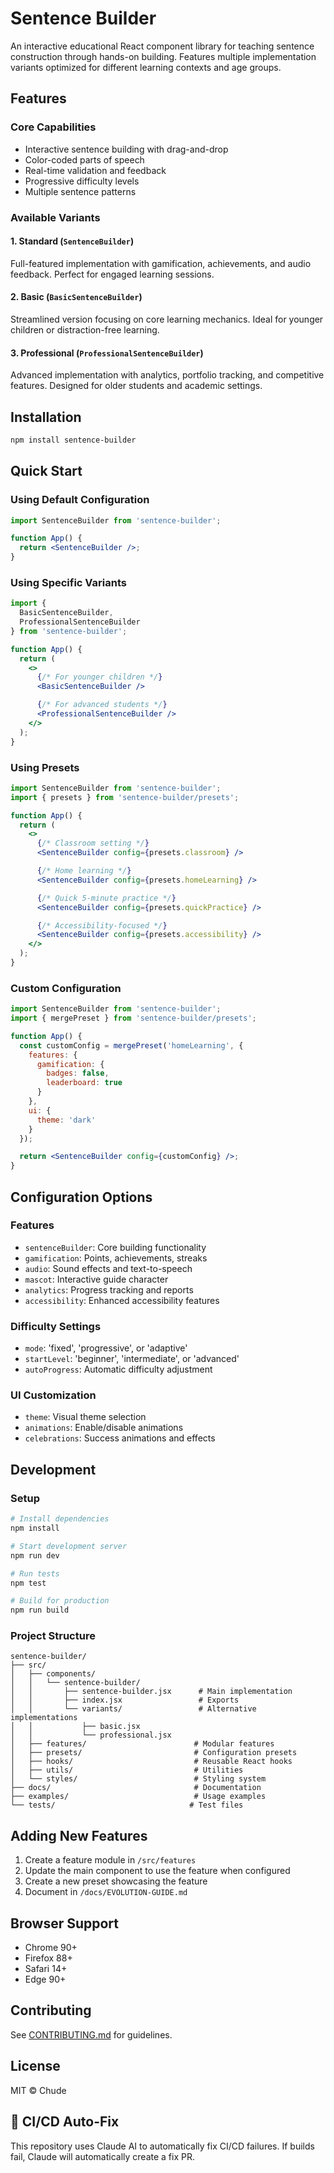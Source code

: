 # Sentence Builder

An interactive educational React component library for teaching sentence construction through hands-on building. Features multiple implementation variants optimized for different learning contexts and age groups.

## Features

### Core Capabilities
- Interactive sentence building with drag-and-drop
- Color-coded parts of speech
- Real-time validation and feedback
- Progressive difficulty levels
- Multiple sentence patterns

### Available Variants

#### 1. **Standard** (`SentenceBuilder`)
Full-featured implementation with gamification, achievements, and audio feedback. Perfect for engaged learning sessions.

#### 2. **Basic** (`BasicSentenceBuilder`)
Streamlined version focusing on core learning mechanics. Ideal for younger children or distraction-free learning.

#### 3. **Professional** (`ProfessionalSentenceBuilder`)
Advanced implementation with analytics, portfolio tracking, and competitive features. Designed for older students and academic settings.

## Installation

```bash
npm install sentence-builder
```

## Quick Start

### Using Default Configuration

```jsx
import SentenceBuilder from 'sentence-builder';

function App() {
  return <SentenceBuilder />;
}
```

### Using Specific Variants

```jsx
import {
  BasicSentenceBuilder,
  ProfessionalSentenceBuilder
} from 'sentence-builder';

function App() {
  return (
    <>
      {/* For younger children */}
      <BasicSentenceBuilder />

      {/* For advanced students */}
      <ProfessionalSentenceBuilder />
    </>
  );
}
```

### Using Presets

```jsx
import SentenceBuilder from 'sentence-builder';
import { presets } from 'sentence-builder/presets';

function App() {
  return (
    <>
      {/* Classroom setting */}
      <SentenceBuilder config={presets.classroom} />

      {/* Home learning */}
      <SentenceBuilder config={presets.homeLearning} />

      {/* Quick 5-minute practice */}
      <SentenceBuilder config={presets.quickPractice} />

      {/* Accessibility-focused */}
      <SentenceBuilder config={presets.accessibility} />
    </>
  );
}
```

### Custom Configuration

```jsx
import SentenceBuilder from 'sentence-builder';
import { mergePreset } from 'sentence-builder/presets';

function App() {
  const customConfig = mergePreset('homeLearning', {
    features: {
      gamification: {
        badges: false,
        leaderboard: true
      }
    },
    ui: {
      theme: 'dark'
    }
  });

  return <SentenceBuilder config={customConfig} />;
}
```

## Configuration Options

### Features
- `sentenceBuilder`: Core building functionality
- `gamification`: Points, achievements, streaks
- `audio`: Sound effects and text-to-speech
- `mascot`: Interactive guide character
- `analytics`: Progress tracking and reports
- `accessibility`: Enhanced accessibility features

### Difficulty Settings
- `mode`: 'fixed', 'progressive', or 'adaptive'
- `startLevel`: 'beginner', 'intermediate', or 'advanced'
- `autoProgress`: Automatic difficulty adjustment

### UI Customization
- `theme`: Visual theme selection
- `animations`: Enable/disable animations
- `celebrations`: Success animations and effects

## Development

### Setup
```bash
# Install dependencies
npm install

# Start development server
npm run dev

# Run tests
npm test

# Build for production
npm run build
```

### Project Structure
```
sentence-builder/
├── src/
│   ├── components/
│   │   └── sentence-builder/
│   │       ├── sentence-builder.jsx      # Main implementation
│   │       ├── index.jsx                 # Exports
│   │       └── variants/                 # Alternative implementations
│   │           ├── basic.jsx
│   │           └── professional.jsx
│   ├── features/                        # Modular features
│   ├── presets/                         # Configuration presets
│   ├── hooks/                           # Reusable React hooks
│   ├── utils/                           # Utilities
│   └── styles/                          # Styling system
├── docs/                                # Documentation
├── examples/                            # Usage examples
└── tests/                              # Test files
```

## Adding New Features

1. Create a feature module in `/src/features`
2. Update the main component to use the feature when configured
3. Create a new preset showcasing the feature
4. Document in `/docs/EVOLUTION-GUIDE.md`

## Browser Support

- Chrome 90+
- Firefox 88+
- Safari 14+
- Edge 90+

## Contributing

See [CONTRIBUTING.md](docs/CONTRIBUTING.md) for guidelines.

## License

MIT © Chude
## 🤖 CI/CD Auto-Fix

This repository uses Claude AI to automatically fix CI/CD failures.
If builds fail, Claude will automatically create a fix PR.

